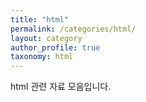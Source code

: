 ```yaml
---
title: "html"
permalink: /categories/html/
layout: category
author_profile: true
taxonomy: html
---
```


html 관련 자료 모음입니다.
